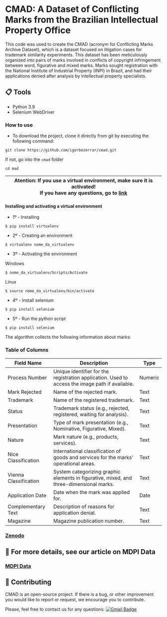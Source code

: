 # CMAD: A Dataset of Conflicting Marks from the Brazilian Intellectual Property Office

This code was used to create the CMAD (acronym for Conflicting Marks Archive Dataset), which is a dataset focused on litigation cases for trademark similarity experiments. This dataset has been meticulously organized into pairs of marks involved in conflicts of copyright infringement between word, figurative and mixed marks. Marks sought registration with the National Institute of Industrial Property (INPI) in Brazil, and had their applications denied after analysis by intellectual property specialists.



## 📋 Tools

* Python 3.9
* Selenium WebDriver 

### How to use

* To download the project, clone it directly from git by executing the following command:

```
git clone https://github.com/igorbezerrar/cmad.git

```
If not, go into the `cmad` folder
```
cd mad

```


| Atention: If you use a virtual environment, make sure it is activated!  <br/> If you have any questions, go to [link](https://www.treinaweb.com.br/blog/criando-ambientes-virtuais-para-projetos-python-com-o-virtualenv) |
| --- |

<h4>Installing and activating a virtual environment</h4>

* 1º - Installing

```
$ pip install virtualenv

```

* 2º - Creating an environment

```
$ virtualenv nome_da_virtualenv

```

* 3º - Activating the environment

Windows
```
$ nome_da_virtualenv/Scripts/Activate

```

Linux
```
$ source nome_da_virtualenv/bin/activate

```

* 4º - Install selenium

```
$ pip install selenium

```

* 5º - Run the python script

```
$ pip install selenium

```

The algorithm collects the following information about marks:

### Table of Columns
| Field Name | Description | Type |
| --- | --- | --- |
| Process Number | Unique identifier for the registration application. Used to access the image path if available. | Numeric |
| Mark Rejected | Name of the rejected mark. | Text |
| Trademark | Name of the registered trademark. | Text |
| Status | Trademark status (e.g., rejected, registered, waiting for analysis). | Text |
| Presentation | Type of mark presentation (e.g., Nominative, Figurative, Mixed). | Text |
| Nature | Mark nature (e.g., products, services). | Text |
| Nice Classification | International classification of goods and services for the marks' operational areas. | Text |
| Vienna Classification | System categorizing graphic elements in figurative, mixed, and three-dimensional marks. | Text |
| Application Date | Date when the mark was applied for. | Date |
| Complementary Text | Description of reasons for application denial. | Text |
| Magazine | Magazine publication number. | Text |



### [Zenodo](https://github.com/igorbezerrar/cmad)

## 🤖 For more details, see our article on MDPI Data

### [MDPI Data](https://www.mdpi.com/journal/data)


## 👏 Contributing
 

CMAD is an open-source project. If there is a bug, or other improvement you would like to report or request, we encourage you to contribute.

Please, feel free to contact us for any questions: [![Gmail Badge](https://img.shields.io/badge/-igor.bezerra@lsdi.ufma.br-c14438?style=flat-square&logo=Gmail&logoColor=white&link=mailto:igor.bezerra@lsdi.ufma.br)](mailto:igor.bezerra@lsdi.ufma.br)

